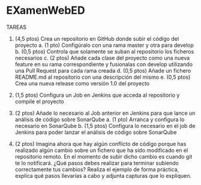 # EXamenWebED
TAREAS
1. (4,5 ptos) Crea un repositorio en GitHub donde subir el código del proyecto
a. (1 pto) Configúralo con una rama master y otra para develop
b. (0,5 ptos) Controla que solamente se suban al repositorio los ficheros necesarios
c. (2 ptos) Añade cada clase del proyecto como una nueva feature en su rama
correspondiente y fusionalas con develop utilizando una Pull Request para cada rama
creada
d. (0,5 ptos) Añade un fichero README.md al repositorio con una descripción del
mismo
e. (0,5 ptos) Crea una nueva release como versión 1.0 del proyecto
2. (1,5 ptos) Configura un Job en Jenkins que acceda al repositorio y compile el proyecto
3. (2 ptos) Añade lo necesario al Job anterior en Jenkins para que lance un análisis de código
sobre SonarQube
a. (1 pto) Arranca y configura lo necesario en SonarQube
b. (1,5 ptos) Configura lo necesario en el job de Jenkins para poder lanzar el análisis de
código sobre SonarQube

4. (2 ptos) Imagina ahora que hay algún conflicto de código porque has realizado algún cambio
sobre un fichero que ha sido modificado en el repositorio remoto. En el momento de subir
dicho cambio es cuando git te lo notificará. ¿Qué pasos debes realizar para terminar subiendo
correctamente tus cambios? Realiza el ejemplo de forma práctica, explica qué pasos llevarías a
cabo y adjunta capturas que lo expliquen.
